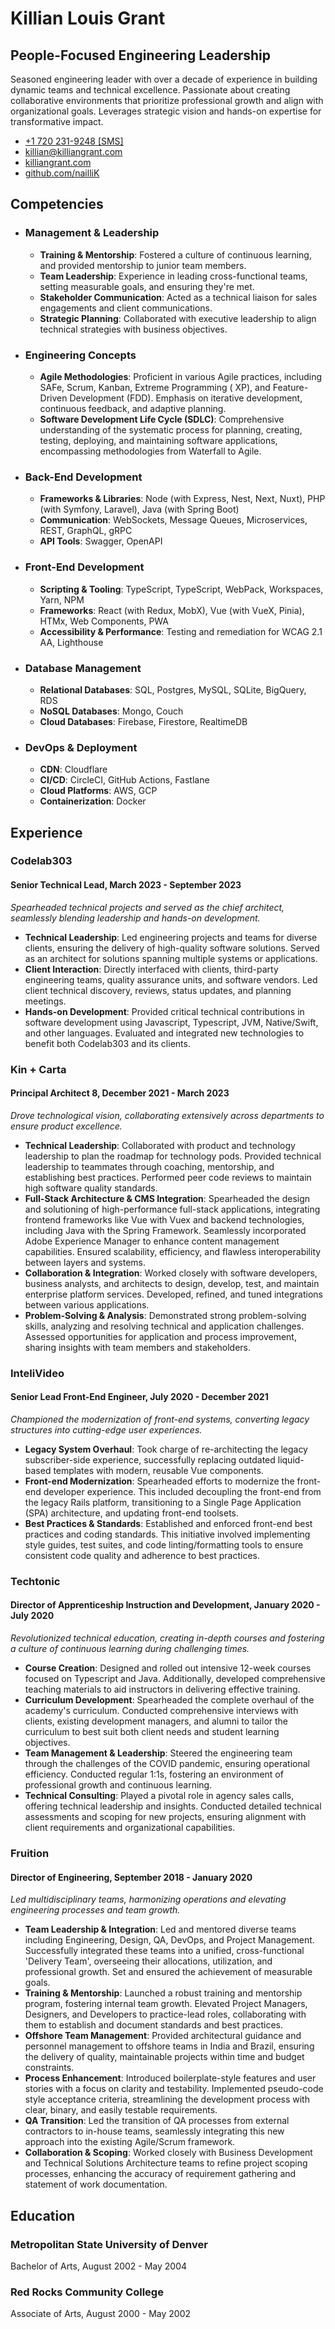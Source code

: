 # Killian Louis Grant

## People-Focused Engineering Leadership

Seasoned engineering leader with over a decade of experience in building dynamic teams and technical excellence.
Passionate about creating collaborative environments that prioritize professional growth and align with organizational
goals. Leverages strategic vision and hands-on expertise for transformative impact.

- [+1 720 231-9248 [SMS]](sms:+17202319248)
- [killian@killiangrant.com](mailto:killian@killiangrant.com)
- [killiangrant.com](https://www.killiangrant.com)
- [github.com/nailliK](https://www.github.com/nailliK)

## Competencies

- ### Management & Leadership

  - **Training & Mentorship**: Fostered a culture of continuous learning, and provided mentorship to junior team
    members.
  - **Team Leadership**: Experience in leading cross-functional teams, setting measurable goals, and ensuring they're
    met.
  - **Stakeholder Communication**: Acted as a technical liaison for sales engagements and client communications.
  - **Strategic Planning**: Collaborated with executive leadership to align technical strategies with business
    objectives.

- ### Engineering Concepts

  - **Agile Methodologies**: Proficient in various Agile practices, including SAFe, Scrum, Kanban, Extreme Programming (
    XP), and Feature-Driven Development (FDD). Emphasis on iterative development, continuous feedback, and adaptive
    planning.
  - **Software Development Life Cycle (SDLC)**: Comprehensive understanding of the systematic process for planning,
    creating, testing, deploying, and maintaining software applications, encompassing methodologies from Waterfall to
    Agile.

- ### Back-End Development

  - **Frameworks & Libraries**: Node (with Express, Nest, Next, Nuxt), PHP (with Symfony, Laravel), Java (with Spring
    Boot)
  - **Communication**: WebSockets, Message Queues, Microservices, REST, GraphQL, gRPC
  - **API Tools**: Swagger, OpenAPI

- ### Front-End Development

  - **Scripting & Tooling**: TypeScript, TypeScript, WebPack, Workspaces, Yarn, NPM
  - **Frameworks**: React (with Redux, MobX), Vue (with VueX, Pinia), HTMx, Web Components, PWA
  - **Accessibility & Performance**: Testing and remediation for WCAG 2.1 AA, Lighthouse

- ### Database Management

  - **Relational Databases**: SQL, Postgres, MySQL, SQLite, BigQuery, RDS
  - **NoSQL Databases**: Mongo, Couch
  - **Cloud Databases**: Firebase, Firestore, RealtimeDB

- ### DevOps & Deployment
  - **CDN**: Cloudflare
  - **CI/CD**: CircleCI, GitHub Actions, Fastlane
  - **Cloud Platforms**: AWS, GCP
  - **Containerization**: Docker

## Experience

### Codelab303

#### Senior Technical Lead, March 2023 - September 2023

_Spearheaded technical projects and served as the chief architect, seamlessly blending leadership and hands-on
development._

- **Technical Leadership**: Led engineering projects and teams for diverse clients, ensuring the delivery of
  high-quality software solutions. Served as an architect for solutions spanning multiple systems or applications.
- **Client Interaction**: Directly interfaced with clients, third-party engineering teams, quality assurance units, and
  software vendors. Led client technical discovery, reviews, status updates, and planning meetings.
- **Hands-on Development**: Provided critical technical contributions in software development using Javascript,
  Typescript, JVM, Native/Swift, and other languages. Evaluated and integrated new technologies to benefit both
  Codelab303 and its clients.

### Kin + Carta

#### Principal Architect 8, December 2021 - March 2023

_Drove technological vision, collaborating extensively across departments to ensure product excellence._

- **Technical Leadership**: Collaborated with product and technology leadership to plan the roadmap for technology pods.
  Provided technical leadership to teammates through coaching, mentorship, and establishing best practices. Performed
  peer code reviews to maintain high software quality standards.
- **Full-Stack Architecture & CMS Integration**: Spearheaded the design and solutioning of high-performance full-stack applications, integrating frontend frameworks like Vue with Vuex and backend technologies, including Java with the Spring Framework. Seamlessly incorporated Adobe Experience Manager to enhance content management capabilities. Ensured scalability, efficiency, and flawless interoperability between layers and systems.
- **Collaboration & Integration**: Worked closely with software developers, business analysts, and architects to design,
  develop, test, and maintain enterprise platform services. Developed, refined, and tuned integrations between various
  applications.
- **Problem-Solving & Analysis**: Demonstrated strong problem-solving skills, analyzing and resolving technical and
  application challenges. Assessed opportunities for application and process improvement, sharing insights with team
  members and stakeholders.

### InteliVideo

#### Senior Lead Front-End Engineer, July 2020 - December 2021

_Championed the modernization of front-end systems, converting legacy structures into cutting-edge user experiences._

- **Legacy System Overhaul**: Took charge of re-architecting the legacy subscriber-side experience, successfully
  replacing outdated liquid-based templates with modern, reusable Vue components.
- **Front-end Modernization**: Spearheaded efforts to modernize the front-end developer experience. This included
  decoupling the front-end from the legacy Rails platform, transitioning to a Single Page Application (SPA)
  architecture, and updating front-end toolsets.
- **Best Practices & Standards**: Established and enforced front-end best practices and coding standards. This
  initiative involved implementing style guides, test suites, and code linting/formatting tools to ensure consistent
  code quality and adherence to best practices.

### Techtonic

#### Director of Apprenticeship Instruction and Development, January 2020 - July 2020

_Revolutionized technical education, creating in-depth courses and fostering a culture of continuous learning during
challenging times._

- **Course Creation**: Designed and rolled out intensive 12-week courses focused on Typescript and Java. Additionally,
  developed comprehensive teaching materials to aid instructors in delivering effective training.
- **Curriculum Development**: Spearheaded the complete overhaul of the academy's curriculum. Conducted comprehensive
  interviews with clients, existing development managers, and alumni to tailor the curriculum to best suit both client
  needs and student learning objectives.
- **Team Management & Leadership**: Steered the engineering team through the challenges of the COVID pandemic, ensuring
  operational efficiency. Conducted regular 1:1s, fostering an environment of professional growth and continuous
  learning.
- **Technical Consulting**: Played a pivotal role in agency sales calls, offering technical leadership and insights.
  Conducted detailed technical assessments and scoping for new projects, ensuring alignment with client requirements and
  organizational capabilities.

### Fruition

#### Director of Engineering, September 2018 - January 2020

_Led multidisciplinary teams, harmonizing operations and elevating engineering processes and team growth._

- **Team Leadership & Integration**: Led and mentored diverse teams including Engineering, Design, QA, DevOps, and
  Project Management. Successfully integrated these teams into a unified, cross-functional 'Delivery Team', overseeing
  their allocations, utilization, and professional growth. Set and ensured the achievement of measurable goals.
- **Training & Mentorship**: Launched a robust training and mentorship program, fostering internal team growth. Elevated
  Project Managers, Designers, and Developers to practice-lead roles, collaborating with them to establish and document
  standards and best practices.
- **Offshore Team Management**: Provided architectural guidance and personnel management to offshore teams in India and
  Brazil, ensuring the delivery of quality, maintainable projects within time and budget constraints.
- **Process Enhancement**: Introduced boilerplate-style features and user stories with a focus on clarity and
  testability. Implemented pseudo-code style acceptance criteria, streamlining the development process with clear,
  binary, and easily testable requirements.
- **QA Transition**: Led the transition of QA processes from external contractors to in-house teams, seamlessly
  integrating this new approach into the existing Agile/Scrum framework.
- **Collaboration & Scoping**: Worked closely with Business Development and Technical Solutions Architecture teams to
  refine project scoping processes, enhancing the accuracy of requirement gathering and statement of work documentation.

## Education

### Metropolitan State University of Denver

Bachelor of Arts, August 2002 - May 2004

### Red Rocks Community College

Associate of Arts, August 2000 - May 2002
